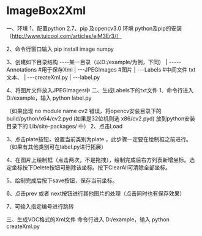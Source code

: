 # ImageBox2Xml

一、环境
1、配置python 2.7、pip 及opencv3.0 环境
python及pip的安装（http://www.tuicool.com/articles/eiM3Er3/）

2、命令行窗口输入 pip install image numpy

3、创建如下目录结构
----某一目录（以D:/example/为例，下同）
        |
        -----Annotations #用于保存Xml
          |
          ---JPEGImages #图片
          |
          ---Labels #中间文件 txt文本、
          |
          ---createXml.py
          |
          ---label.py


4、将图片文件放入JPEGImages中
二、生成Labels下的txt文件
1、命令行进入 D:/example，输入 python label.py
 

（如果出现 no module name cv2 错误，将opencv安装目录下的 build/python/x64/cv2.pyd (如果是32位机则选 x86/cv2.pyd) 放到python安装目录下的 Lib/site-packages/ 中）
2、点击Load
 
3、点击plate按钮，设置当前类别为plate ，此步骤一定要在绘制框之前进行。（如果有其他类别可在label.py进行拓展）

4、在图片上绘制框（点击两次，不是拖拽），绘制完成后右方列表新增坐标。选定坐标按下Delete按钮可删除该坐标。按下ClearAll可清除全部坐标。

5、绘制完成后按下save按钮，保存当前坐标。

6、点击prev 或者 next按钮进行其他图片的处理（点击同时也有保存效果）

7、可输入指定编号进行跳转

三、生成VOC格式的Xml文件
命令行进入 D:/example，输入 python createXml.py

